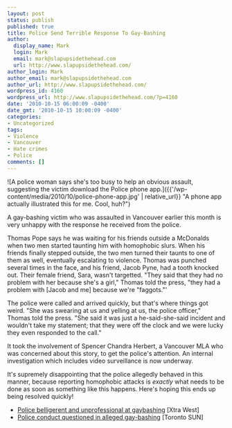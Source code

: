 ```yaml
---
layout: post
status: publish
published: true
title: Police Send Terrible Response To Gay-Bashing
author:
  display_name: Mark
  login: Mark
  email: mark@slapupsidethehead.com
  url: http://www.slapupsidethehead.com/
author_login: Mark
author_email: mark@slapupsidethehead.com
author_url: http://www.slapupsidethehead.com/
wordpress_id: 4160
wordpress_url: http://www.slapupsidethehead.com/?p=4160
date: '2010-10-15 06:00:09 -0400'
date_gmt: '2010-10-15 10:00:09 -0400'
categories:
- Uncategorized
tags:
- Violence
- Vancouver
- Hate crimes
- Police
comments: []
---
```

![A police woman says she's too busy to help an obvious assault, suggesting the victim download the Police phone app.]({{'/wp-content/media/2010/10/police-phone-app.jpg' | relative_url}} "A phone app actually illustrated this for me. Cool, huh?")

A gay-bashing victim who was assaulted in Vancouver earlier this month is very unhappy with the response he received from the police.

Thomas Pope says he was waiting for his friends outside a McDonalds when two men started taunting him with homophobic slurs. When his friends finally stepped outside, the two men turned their taunts to one of them as well, eventually escalating to violence. Thomas was punched several times in the face, and his friend, Jacob Pyne, had a tooth knocked out. Their female friend, Sara, wasn't targetted. "They said that they had no problem with her because she's a girl," Thomas told the press, "they had a problem with [Jacob and me] because we're "faggots."'

The police were called and arrived quickly, but that's where things got weird. "She was swearing at us and yelling at us, the police officer," Thomas told the press. "She said it was just a he-said-she-said incident and wouldn't take my statement; that they were off the clock and we were lucky they even responded to the call."

It took the involvement of Spencer Chandra Herbert, a Vancouver MLA who was concerned about this story, to get the police's attention. An internal investigation which includes video surveillance is now underway.

It's supremely disappointing that the police allegedly behaved in this manner, because reporting homophobic attacks is _exactly_ what needs to be done as soon as something like this happens. Here's hoping this ends up being resolved quickly!

- [Police belligerent and unprofessional at gaybashing](http://www.xtra.ca/public/Vancouver/Police_belligerent_and_unprofessional_at_gaybashing-9269.aspx) [Xtra West]
- [Police conduct questioned in alleged gay-bashing](http://www.torontosun.com/news/canada/2010/10/12/15667436.html) [Toronto SUN]
